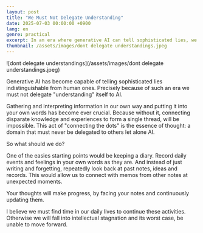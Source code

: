 ```yaml
---
layout: post
title: "We Must Not Delegate Understanding"
date: 2025-07-03 00:00:00 +0900
lang: en
genre: practical
excerpt: In an era where generative AI can tell sophisticated lies, we must not delegate the act of thinking and connecting dots in our own words.
thumbnail: /assets/images/dont delegate understandings.jpeg
---
```


![dont delegate understandings](/assets/images/dont delegate understandings.jpeg)

Generative AI has become capable of telling sophisticated lies indistinguishable from human ones.
Precisely because of such an era we must not delegate "understanding" itself to AI.

Gathering and interpreting information in our own way and putting it into your own words has become ever crucial. Because without it, connecting disparate knowledge and experiences to form a single thread, will be impossible.
This act of "connecting the dots" is the essence of thought: a domain that must never be delegated to others let alone AI.

So what should we do?

One of the easies starting points would be keeping a diary.
Record daily events and feelings in your own words as they are.
And instead of just writing and forgetting, repeatedly look back at past notes, ideas and records. This would allow us to connect with memos from other notes at unexpected moments.

Your thoughts will make progress, by facing your notes and continuously updating them.

I believe we must find time in our daily lives to continue these activities.
Otherwise we will fall into intellectual stagnation and its worst case, be unable to move forward.
